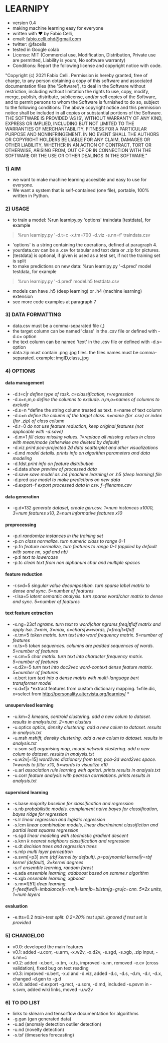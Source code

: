# LEARNIPY
* version 0.4
* making machine learning easy for everyone
* written with ♥ by Fabio Celli, 
* email: fabio.celli.phd@gmail.com
* twitter: @facells
* tested in Google colab
* License: MIT (Commercial use,  Modification, Distribution, Private use are permitted, Liability is yours, No software warranty)
* Conditions: Report the following license and copyright notice with code.

"Copyright (c) 2021 Fabio Celli.
Permission is hereby granted, free of charge, to any person obtaining
a copy of this software and associated documentation files (the
'Software'), to deal in the Software without restriction, including
without limitation the rights to use, copy, modify, merge, publish,
distribute, sublicense, and/or sell copies of the Software, and to
permit persons to whom the Software is furnished to do so, subject to
the following conditions:
The above copyright notice and this permission notice shall be
included in all copies or substantial portions of the Software.
THE SOFTWARE IS PROVIDED 'AS IS', WITHOUT WARRANTY OF ANY KIND,
EXPRESS OR IMPLIED, INCLUDING BUT NOT LIMITED TO THE WARRANTIES OF
MERCHANTABILITY, FITNESS FOR A PARTICULAR PURPOSE AND
NONINFRINGEMENT. IN NO EVENT SHALL THE AUTHORS OR COPYRIGHT HOLDERS BE
LIABLE FOR ANY CLAIM, DAMAGES OR OTHER LIABILITY, WHETHER IN AN ACTION
OF CONTRACT, TORT OR OTHERWISE, ARISING FROM, OUT OF OR IN CONNECTION
WITH THE SOFTWARE OR THE USE OR OTHER DEALINGS IN THE SOFTWARE."

### 1) AIM 
* we want to make machine learning accesible and easy to use for everyone. 
* We want a system that is self-contained (one file), portable, 100% written in Python.

### 2) USAGE 
* to train a model: %run learnipy.py 'options' traindata [testdata], for example

 >%run learnipy.py '-d.t=c -x.tm=700 -d.viz -s.nn=f' traindata.csv

* 'options' is a string containing the operations, defined at paragraph 4.
* yourdata.csv can be a .csv for tabular and text data or .zip for pictures.
* [testdata] is optional, if given is used as a test set, if not the training set is split
* to make predictions on new data: %run learnipy.py '-d.pred' model testdata, for example

 >%run learnipy.py '-d.pred' model.h5 testdata.csv

* models can have .h5 (deep learning) or .h4 (machine learning) extension
* see more code examples at paragraph 7

### 3) DATA FORMATTING
* data.csv must be a comma-separated file (,)
* the target column can be named 'class' in the .csv file or defined with -d.c= option
* the text column can be named 'text' in the .csv file or defined with -d.s= option
* data.zip must contain .png .jpg files. the files names must be comma-separated. example: imgID,class,.jpg

### 4) OPTIONS
#### data management
* -d.t=c|r    *define type of task. c=classification, r=regression*
* -d.x=n,m,o  *define the columns to exclude. n,m,o=names of columns to exclude*
* -d.s=n      *define the string column treated as text. n=name of text column
* -d.c=n      *define the column of the target class. n=name (for .csv) or index (for .zip) of class column*
* -d.r=0      *do not use feature reduction, keep original features (not applicable with -d.save)*
* -d.m=1      *fill class missing values. 1=replace all missing values in class with mean/mode (otherwise are deleted by default)*
* -d.viz      *print pca-projected 2d data scatterplot and other visualizations*
* -d.md       *model details. prints info on algorithm parameters and data modeling*
* -d.fdst     *print info on feature distribution*
* -d.data     *show preview of processed data*
* -d.save     *save model as .h4 (machine learning) or .h5 (deep learning) file*
* -d.pred     *use model to make predictions on new data*
* -d.export=f *export processed data in csv. f=filename.csv*
#### data generation
* -g.d=132    *generate dataset, create gen.csv. 1=num instances x1000, 3=num features x10, 2=num informative features x10*
#### preprocessing
* -p.ri       *randomize instances in the training set*
* -p.cn       *class normalize. turn numeric class to range 0-1*
* -p.fn       *feature normalize, turn features to range 0-1 (applied by default with some nn, sgd and nb)*
* -p.tl       *text to lowercase*
* -p.tc       *clean text from non alphanum char and multiple spaces*
#### feature reduction
* -r.svd=5    *singular value decomposition. turn sparse label matrix to dense and sync. 5=number of features*
* -r.lsa=5    *latent semantic analysis. turn sparse word/char matrix to dense and sync. 5=number of features*
#### text feature extraction
* -x.ng=23cf  *ngrams. turn text to word|char ngrams freq|tfidf matrix and apply lsa. 2=min, 3=max, c=chars|w=words, f=freq|t=tfidf*
* -x.tm=5     *token matrix. turn text into word frequency matrix. 5=number of features*
* -x.ts=5     *token sequences. columns are padded sequences of words. 5=number of features* 
* -x.cm=5     *char matrix. turn text into character frequency matrix. 5=number of features*
* -x.d2v=5    *turn text into doc2vec word-context dense feature matrix. 5=number of features*
* -x.bert     *turn text into a dense matrix with multi-language bert transformer model*
* -x.d=f|x    *extract features from custom dictionary mapping. f=file.dic, x=select from http://personality.altervista.org/learnipy/ *
#### unsupervised learning
* -u.km=2     *kmeans, centroid clustering. add a new colum to dataset. results in analysis.txt. 2=num clusters*
* -u.optics   *optics, density clustering. add a new colum to dataset. results in analysis.txt*
* -u.msh      *mshift, density clustering. add a new colum to dataset. results in analysis.txt*
* -u.som      *self organising map, neural network clustering. add a new colum to dataset. results in analysis.txt*
* -u.w2v[=15] *word2vec dictionary from text, pca-2d word2vec space. 1=words to filter x10, 5=words to visualize x10*
* -u.arl      *association rule learning with apriori. prints results in analysis.txt*
* -u.corr     *feature analysis with pearson correlations. prints results in analysis.txt*
#### supervised learning
* -s.base     *majority baseline for classification and regression*
* -s.nb       *probabilistic models. complement naive bayes for classification, bayes ridge for regression*
* -s.lr       *linear regression and logistic regression*
* -s.lcm      *linear combination models, linear discriminant classifiction and partial least squares regression*
* -s.sgd      *linear modeling with stochastic gradient descent*
* -s.knn      *k nearest neighbors classification and regression*
* -s.dt       *decision trees and regression trees*
* -s.mlp      *multi layer perceptron*
* -s.svm[=p3] *svm (rbf kernel by default). p=polynomial kernel|r=rbf kernel (default), 3=kernel degrees*
* -s.rf       *ensemble learning, random forest*
* -s.ada      *ensemble learning, adaboost based on samme.r algorithm*
* -s.xgb      *ensemble learning, xgboost*
* -s.nn=f[51] *deep learning. f=feedfwd|i=imbalance|r=rnn|l=lstm|b=bilstm|g=gru|c=cnn. 5=2x units, 1=num layers*
#### evaluation
* -e.tts=0.2  *train-test split. 0.2=20% test split. ignored if test set is provided*

### 5) CHANGELOG
* v0.0: developed the main features
* v0.1: added -u.corr, -u.arm, -x.w2v, -x.d2v, -s.sgd, -s.xgb, .zip input, -s.nn=c
* v0.2: added -x.bert, -x.tm, -x.ts, improved -s.nn, removed -e.cv (cross validation), fixed bug on text reading
* v0.3: improved -x.bert, -x.d and -d.viz, added -d.c, -d.s, -d.m, -d.r, -d.x, changed -d.gen to -g.d
* v0.4: added -d.export -g.mct, -u.som, -d.md, included -s.psvm in -s.svm, added wiki links, moved -u.w2v

### 6) TO DO LIST
* links to sklearn and tensorflow documentation for algorithms
* -g.gan (gan generated data)
* -u.ad  (anomaly detection outlier detection)
* -u.nd  (novelty detection)
* -s.tsf (timeseries forecasting)

